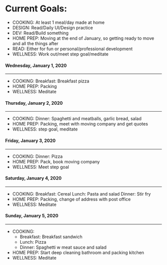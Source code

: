# Current Goals:
- COOKING: At least 1 meal/day made at home
- DESIGN: Read/Daily UI/Design practice
- DEV: Read/Build something
- HOME PREP: Moving at the end of January, so getting ready to move     and all the things after
- READ: Either for fun or personal/professional development
- WELLNESS: Work out/meet step goal/meditate

#### Wednesday, January 1, 2020
---
- COOKING:
    Breakfast: Breakfast pizza
- HOME PREP: Packing
- WELLNESS: Meditate

#### Thursday, January 2, 2020
---
- COOKING:
    Dinner: Spaghetti and meatballs, garlic bread, salad
- HOME PREP: Packing, meet with moving company and get quotes
- WELLNESS: step goal, meditate

#### Friday, January 3, 2020
---
- COOKING:
    Dinner: Pizza
- HOME PREP: Pack, book moving company
- WELLNESS: Meet step goal

#### Saturday, January 4, 2020
---
- COOKING:
    Breakfast: Cereal
    Lunch: Pasta and salad
    Dinner: Stir fry
- HOME PREP: Packing, change of address with post office
- WELLNESS: Meditate

#### Sunday, January 5, 2020
---
- COOKING:
    - Breakfast: Breakfast sandwich
    - Lunch: Pizza
    - Dinner: Spaghetti w meat sauce and salad
- HOME PREP: Start deep cleaning bathroom and packing kitchen
- WELLNESS: Meditate

